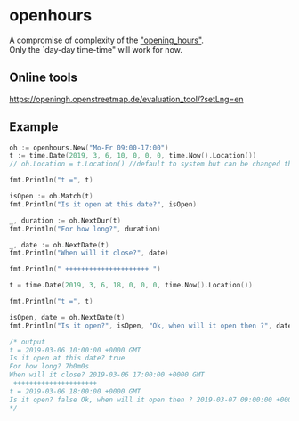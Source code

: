 # openhours

A compromise of complexity of the ["opening_hours"](https://wiki.openstreetmap.org/wiki/Key:opening_hours).  
Only the `day-day time-time" will work for now.

## Online tools

<https://openingh.openstreetmap.de/evaluation_tool/?setLng=en>

## Example

```go
oh := openhours.New("Mo-Fr 09:00-17:00")
t := time.Date(2019, 3, 6, 10, 0, 0, 0, time.Now().Location())
// oh.Location = t.Location() //default to system but can be changed this way

fmt.Println("t =", t)

isOpen := oh.Match(t)
fmt.Println("Is it open at this date?", isOpen)

_, duration := oh.NextDur(t)
fmt.Println("For how long?", duration)

_, date := oh.NextDate(t)
fmt.Println("When will it close?", date)

fmt.Println(" +++++++++++++++++++++ ")

t = time.Date(2019, 3, 6, 18, 0, 0, 0, time.Now().Location())

fmt.Println("t =", t)

isOpen, date = oh.NextDate(t)
fmt.Println("Is it open?", isOpen, "Ok, when will it open then ?", date)

/* output
t = 2019-03-06 10:00:00 +0000 GMT
Is it open at this date? true
For how long? 7h0m0s
When will it close? 2019-03-06 17:00:00 +0000 GMT
 +++++++++++++++++++++
t = 2019-03-06 18:00:00 +0000 GMT
Is it open? false Ok, when will it open then ? 2019-03-07 09:00:00 +0000 GMT
*/
```
